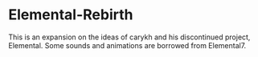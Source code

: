 # Elemental-Rebirth
This is an expansion on the ideas of carykh and his discontinued project, Elemental. Some sounds and animations are borrowed from Elemental7.
